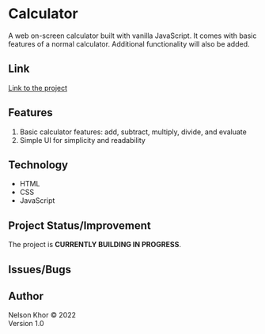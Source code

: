 # Calculator

A web on-screen calculator built with vanilla JavaScript. It comes with basic features of a normal calculator. Additional functionality will also be added.

## Link

[Link to the project](https://nelsonkhor.github.io/calculator-js/)

## Features

1. Basic calculator features: add, subtract, multiply, divide, and evaluate
1. Simple UI for simplicity and readability

## Technology

- HTML
- CSS
- JavaScript

## Project Status/Improvement

The project is **CURRENTLY BUILDING IN PROGRESS**.

## Issues/Bugs


## Author

Nelson Khor &copy; 2022  
Version 1.0